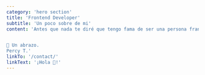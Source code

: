```yaml
---
category: 'hero section'
title: 'Frontend Developer'
subtitle: 'Un poco sobre de mi'
content: 'Antes que nada te diré que tengo fama de ser una persona franca y directa (hasta un poco crudo, a veces). Mi historia es una historia llena de fracasos. Sin embargo, a pesar de los numerosos fracasos por los que he pasado a lo largo de mi vida, todos me han servido para aprender, hacerme más fuerte y poder seguir caminando hasta conseguir mi libertad. ¿Quieres conocerme un poco más? Puedes seguirme en mis redes sociales.


🤗 Un abrazo.
Percy T.'
linkTo: '/contact/'
linkText: '¡Hola 👋!'
---
```


